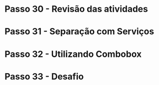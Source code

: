 # Passo 30 - Revisão das atividades

# Passo 31 - Separação com Serviços

# Passo 32 - Utilizando Combobox

# Passo 33 - Desafio
